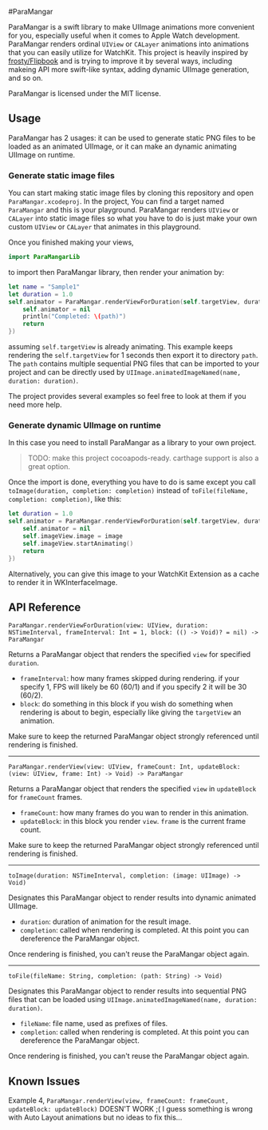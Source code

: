 #ParaMangar

ParaMangar is a swift library to make UIImage animations more convenient for you, especially useful when it comes to Apple Watch development.
ParaMangar renders ordinal `UIView` or `CALayer` animations into animations that you can easily utilize for WatchKit.
This project is heavily inspired by [frosty/Flipbook](https://github.com/frosty/Flipbook) and is trying to improve it by several ways,
including makeing API more swift-like syntax, adding dynamic UIImage generation, and so on.

ParaMangar is licensed under the MIT license.

## Usage

ParaMangar has 2 usages: it can be used to generate static PNG files to be loaded as an animated UIImage,
or it can make an dynamic animating UIImage on runtime.

### Generate static image files

You can start making static image files by cloning this repository and open `ParaMangar.xcodeproj`.
In the project, You can find a target named `ParaMangar` and this is your playground.
ParaMangar renders `UIView` or `CALayer` into static image files so what you have to do is just make your own custom `UIView`
or `CALayer` that animates in this playground.

Once you finished making your views,

```swift
import ParaMangarLib
```

to import then ParaMangar library, then render your animation by:

```swift
let name = "Sample1"
let duration = 1.0
self.animator = ParaMangar.renderViewForDuration(self.targetView, duration: duration, frameInterval: 2).toFile(name, completion: {path in
    self.animator = nil
    println("Completed: \(path)")
    return
})
```

assuming `self.targetView` is already animating. This example keeps rendering the `self.targetView` for 1 seconds then export it to directory `path`.
The `path` contains multiple sequential PNG files that can be imported to your project and can be directly used by
`UIImage.animatedImageNamed(name, duration: duration)`.

The project provides several examples so feel free to look at them if you need more help.

### Generate dynamic UIImage on runtime

In this case you need to install ParaMangar as a library to your own project.

> TODO: make this project cocoapods-ready. carthage support is also a great option.

Once the import is done, everything you have to do is same except you call `toImage(duration, completion: completion)`
instead of `toFile(fileName, completion: completion)`, like this:

```swift
let duration = 1.0
self.animator = ParaMangar.renderViewForDuration(self.targetView, duration: duration, frameInterval: 2).toImage(duration, completion: {image in
    self.animator = nil
    self.imageView.image = image
    self.imageView.startAnimating()
    return
})
```

Alternatively, you can give this image to your WatchKit Extension as a cache to render it in WKInterfaceImage.



## API Reference

```
ParaMangar.renderViewForDuration(view: UIView, duration: NSTimeInterval, frameInterval: Int = 1, block: (() -> Void)? = nil) -> ParaMangar
```

Returns a ParaMangar object that renders the specified `view` for specified `duration`.

- `frameInterval`: how many frames skipped during rendering. if your specify 1, FPS will likely be 60 (60/1) and if you specify 2 it will be 30 (60/2).
- `block`: do something in this block if you wish do something when rendering is about to begin, especially like giving the `targetView` an animation.

Make sure to keep the returned ParaMangar object strongly referenced until rendering is finished.

----

```
ParaMangar.renderView(view: UIView, frameCount: Int, updateBlock: (view: UIView, frame: Int) -> Void) -> ParaMangar
```

Returns a ParaMangar object that renders the specified `view` in `updateBlock` for `frameCount` frames.

- `frameCount`: how many frames do you wan to render in this animation.
- `updateBlock`: in this block you render `view`. `frame` is the current frame count.

Make sure to keep the returned ParaMangar object strongly referenced until rendering is finished.

----

```
toImage(duration: NSTimeInterval, completion: (image: UIImage) -> Void)
```

Designates this ParaMangar object to render results into dynamic animated UIImage.

- `duration`: duration of animation for the result image.
- `completion`: called when rendering is completed. At this point you can dereference the ParaMangar object.

Once rendering is finished, you can't reuse the ParaMangar object again.

----

```
toFile(fileName: String, completion: (path: String) -> Void)
```

Designates this ParaMangar object to render results into sequential PNG files that can be loaded using `UIImage.animatedImageNamed(name, duration: duration)`.

- `fileName`: file name, used as prefixes of files.
- `completion`: called when rendering is completed. At this point you can dereference the ParaMangar object.

Once rendering is finished, you can't reuse the ParaMangar object again.

## Known Issues

Example 4, `ParaMangar.renderView(view, frameCount: frameCount, updateBlock: updateBlock)` DOESN'T WORK ;(
I guess something is wrong with Auto Layout animations but no ideas to fix this...
